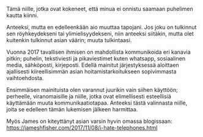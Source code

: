Tämä niille, jotka ovat kokeneet, että minua ei onnistu saamaan puhelimen kautta kiinni.

Anteeksi, mutta en edelleenkään aio muuttaa tapojani. Jos joku on tulkinnut sen röyhkeydekseni
tai ylimielisyydekseni, niin anteeksi siitäkin, mutta olet kuitenkin tulkinnut asian väärin; muuta tulkintaasi.

Vuonna 2017 tavallisen ihmisen on mahdollista kommunikoida eri kanavia pitkin; puhelin, tekstiviesti
ja pikaviestimet kuten whatsapp, sosiaalinen media, sähköposti, kirjeposti. Edellä mainitut
järjestyksessä aloittaen ajallisesti kiireellisimmän asian hoitamistarkoitukseen sopivimmasta vaihtoehdosta.

Ensimmäisen mainituista olen varannut juurikin vain siihen käyttöön; perheelle, viranomaisille
ja niille, jotka ovat elimellisesti esteellisiä käyttämään muuta kommunikaatiotapaa. Anteeksi
tästä valinnasta niille, joita se edelleen tämän lukemisen jälkeen harmittaa.

Myös James on kiteyttänyt asian varsin hyvin omassa blogissaan:
https://jameshfisher.com/2017/11/08/i-hate-telephones.html
